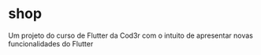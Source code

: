 # shop

Um projeto do curso de Flutter da Cod3r com o intuito de apresentar novas funcionalidades do Flutter
